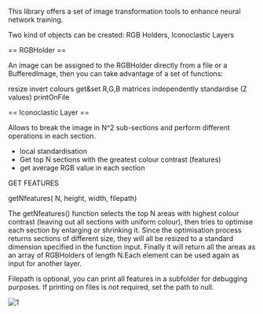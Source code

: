 This library offers a set of image transformation tools to enhance neural network training.

Two kind of objects can be created: RGB Holders, Iconoclastic Layers

== RGBHolder ==

An image can be assigned to the RGBHolder directly from a file or a BufferedImage, then you can take advantage of a set of functions: 

resize
invert colours
get&set R,G,B matrices independently
standardise (Z values)
printOnFile


== Iconoclastic Layer ==

Allows to break the image in N^2 sub-sections and perform different operations in each section.

-  local standardisation
-  Get top N sections with the greatest colour contrast (features)
-  get average RGB value in each section

GET FEATURES

getNfeatures( N, height, width, filepath)

The getNfeatures() function selects the top N areas with highest colour contrast (leaving out all sections with uniform colour), then tries to optimise each section by enlarging or shrinking it. Since the optimisation process returns sections of different size, they will all be resized to a standard dimension specified in the function input. Finally it will return all the areas as an array of RGBHolders of length N.Each element can be used again as input for another layer.

Filepath is optional, you can print all features in a subfolder for debugging purposes. If printing on files is not required, set the path to null.


![1](https://user-images.githubusercontent.com/21087227/40578829-283e0f72-6113-11e8-8e22-3bbf2a64caaf.JPG)
